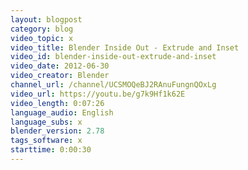 ```yaml
---
layout: blogpost
category: blog
video_topic: x
video_title: Blender Inside Out - Extrude and Inset
video_id: blender-inside-out-extrude-and-inset
video_date: 2012-06-30
video_creator: Blender
channel_url: /channel/UCSMOQeBJ2RAnuFungnQOxLg
video_url: https://youtu.be/g7k9Hf1k62E
video_length: 0:07:26
language_audio: English
language_subs: x
blender_version: 2.78
tags_software: x
starttime: 0:00:30
---
```

